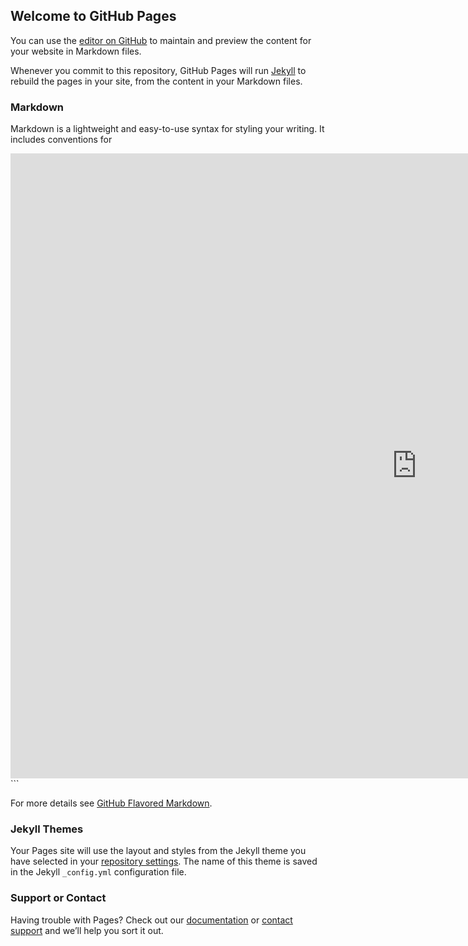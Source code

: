 ## Welcome to GitHub Pages

You can use the [editor on GitHub](https://github.com/elb1780/Bello/edit/master/README.md) to maintain and preview the content for your website in Markdown files.

Whenever you commit to this repository, GitHub Pages will run [Jekyll](https://jekyllrb.com/) to rebuild the pages in your site, from the content in your Markdown files.

### Markdown

Markdown is a lightweight and easy-to-use syntax for styling your writing. It includes conventions for

<iframe width="1300" height="1000" src="https://app.powerbi.com/view?r=eyJrIjoiMzcwNmFjZjctNDZjYS00ZGRkLWI4MzktODhkYjc5NDQxZDQ4IiwidCI6ImQ2MDJmOTRkLTIxNGYtNGY1ZS1iODc0LTA0ZmQyOTNmN2ViNiIsImMiOjN9" frameborder="0" allowFullScreen="true"></iframe>
```

For more details see [GitHub Flavored Markdown](https://guides.github.com/features/mastering-markdown/).

### Jekyll Themes

Your Pages site will use the layout and styles from the Jekyll theme you have selected in your [repository settings](https://github.com/elb1780/Bello/settings). The name of this theme is saved in the Jekyll `_config.yml` configuration file.

### Support or Contact

Having trouble with Pages? Check out our [documentation](https://help.github.com/categories/github-pages-basics/) or [contact support](https://github.com/contact) and we’ll help you sort it out.
